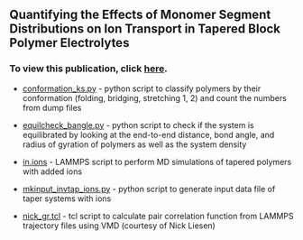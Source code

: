 ## Quantifying the Effects of Monomer Segment Distributions on Ion Transport in Tapered Block Polymer Electrolytes
### To view this publication, click [here](https://pubs.acs.org/doi/abs/10.1021/acs.macromol.1c00941). 

- [conformation_ks.py](https://github.com/hall-polymers/published-work/blob/master/2021-ketkar2021quantifying/conformation_ks.py) - python script to classify polymers by their conformation (folding, bridging, stretching 1, 2) and count the numbers from dump files

- [equilcheck_bangle.py](https://github.com/hall-polymers/published-work/blob/master/2021-ketkar2021quantifying/equilcheck_bangle.py) - python script to check if the system is equilibrated by looking at the end-to-end distance, bond angle, and radius of gyration of polymers as well as the system density

- [in.ions](https://github.com/hall-polymers/published-work/blob/master/2021-ketkar2021quantifying/in.ions) - LAMMPS script to perform MD simulations of tapered polymers with added ions

- [mkinput_invtap_ions.py](https://github.com/hall-polymers/published-work/blob/master/2021-ketkar2021quantifying/mkinput_invtap_ions.py) - python script to generate input data file of taper systems with ions

- [nick_gr.tcl](https://github.com/hall-polymers/published-work/blob/master/2021-ketkar2021quantifying/conformation_ks.py) - tcl script to calculate pair correlation function from LAMMPS trajectory files using VMD (courtesy of Nick Liesen)
